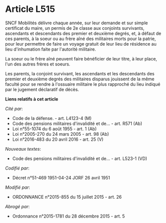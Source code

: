 # Article L515

SNCF Mobilités délivre chaque année, sur leur demande et sur simple certificat du maire, un permis de 2e classe aux conjoints
survivants, ascendants et descendants des premier et deuxième degrés, et, à défaut de ces parents, à la soeur ou au frère
aîné des militaires morts pour la patrie, pour leur permettre de faire un voyage gratuit de leur lieu de résidence au lieu
d'inhumation faite par l'autorité militaire. 

La soeur ou le frère aîné peuvent faire bénéficier de leur titre, à leur place, l'un des autres frères et soeurs. 

Les parents, la conjoint survivant, les ascendants et les descendants des premier et deuxième degrés des militaires disparus
jouissent de la même faculté pour se rendre à l'ossuaire militaire le plus rapproché du lieu indiqué par le jugement
déclaratif de décès.

**Liens relatifs à cet article**

_Cité par_:

  - Code de la défense. - art. L4123-4 (M)
  - Code des pensions militaires d'invalidité et de... - art. R571 (Ab)
  - Loi n°55-1074 du 6 août 1955 - art. 1 (Ab)
  - Loi n°2005-270 du 24 mars 2005 - art. 98 (Ab)
  - Loi n°2016-483 du 20 avril 2016 - art. 25 (V)

_Nouveaux textes_:

  - Code des pensions militaires d'invalidité et de... - art. L523-1 (VD)

_Codifié par_:

  - Décret n°51-469 1951-04-24 JORF 26 avril 1951

_Modifié par_:

  - ORDONNANCE n°2015-855 du 15 juillet 2015 - art. 26

_Abrogé par_:

  - Ordonnance n°2015-1781 du 28 décembre 2015 - art. 5
